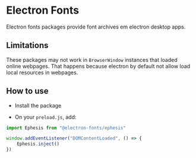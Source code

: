 # Electron Fonts

Electron fonts packages provide font archives em electron desktop apps.

## Limitations

These packages may not work in `BrowserWindow` instances that loaded online webpages. That happens because electron by default not allow load local resources in webpages.

## How to use

* Install the package

* On your `preload.js`, add:

```ts
import Ephesis from "@electron-fonts/ephesis"

window.addEventListener("DOMContentLoaded", () => {
    Ephesis.inject()
})
```